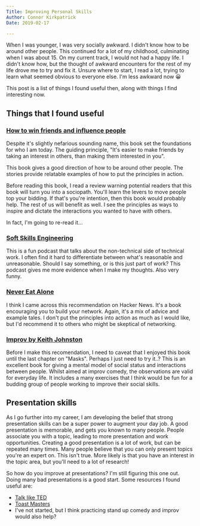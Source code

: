```yaml
---
Title: Improving Personal Skills
Author: Connor Kirkpatrick
Date: 2019-02-17

---
```


When I was younger, I was very socially awkward. I didn't know how to be around other people. This continued for a lot of my childhood, culminating when I was about 15. On my current track, I would not had a happy life.
I didn't know how, but the thought of awkward encounters for the rest of my life drove me to try and fix it. Unsure where to start, I read a lot, trying to learn what seemed obvious to everyone else.
I'm less awkward now 😀

This post is a list of things I found useful then, along with things I find interesting now.

## Things that I found useful 
###  [How to win friends and influence people](https://www.goodreads.com/book/show/4865.How_to_Win_Friends_and_Influence_People)

Despite it's slightly nefarious sounding name, this book set the foundations for who I am today. The guiding principle, "It's easier to make friends by taking an interest  in others, than making them interested in you".

This book gives a good direction of how to be around other people.  The stories provide relatable examples of how to put the principles in action.   

Before reading this book, I read a review warning potential readers that this book will turn you into a sociopath. You'll learn the levers to move people top your bidding. If that's you're intention, then this book would probably help. The rest of us will benefit as well. I see the principles as ways to inspire and dictate the interactions you wanted to have with others.  

In fact, I'm going to re-read it...

### [Soft Skills Engineering](https://softskills.audio/)

This is a fun podcast that talks about the non-technical side of technical work. I often find it hard to differentiate between what's reasonable and unreasonable. Should I say something, or is this just part of work? This podcast gives me more evidence when I make my thoughts. Also very funny.

### [Never Eat Alone](https://www.goodreads.com/book/show/84699.Never_Eat_Alone?ac=1&from_search=true)

I think I came across this recommendation on Hacker News. It's a book encouraging you to build your network. Again, it's a mix of advice and example tales.
I don't put the principles into action as much as I would like, but I'd recommend it to others who might be skeptical of networking.

### [Improv by Keith Johnston](https://www.goodreads.com/book/show/306940.Impro)

Before I make this recomendation, I need to caveat that I enjoyed this book until the last chapter on "Masks". Perhaps I just need to try it..?
This is an excellent book for giving a mental model of social status and interactions between people. Whilst aimed at improv comedy, the observations are valid for everyday life.
It includes a many exercises that I think would be fun for a budding group of people working to improve their social skills.


## Presentation skills

As I go further into my career, I am developing the belief that strong presentation skills can be a super power to augment your day job. A good presentation is memorable, and gets you known to many people. People associate you with a topic, leading to more presentation and work opportunities. Creating a good presentation is a lot of work, but can be repeated many times. 
Many people believe that you can only present topics you're an expert on. This isn't true. More likely is that you have an interest in the topic area, but you'll need to a lot of research!

So how do you improve at presentations? I'm still figuring this one out. Doing many bad presentations is a good start.
Some resources I found useful are:


* [Talk like TED](https://www.goodreads.com/book/show/17910144-talk-like-ted)
* [Toast Masters](https://www.toastmasters.org/)
* I've not started, but I think practicing stand up comedy and improv would also help?

